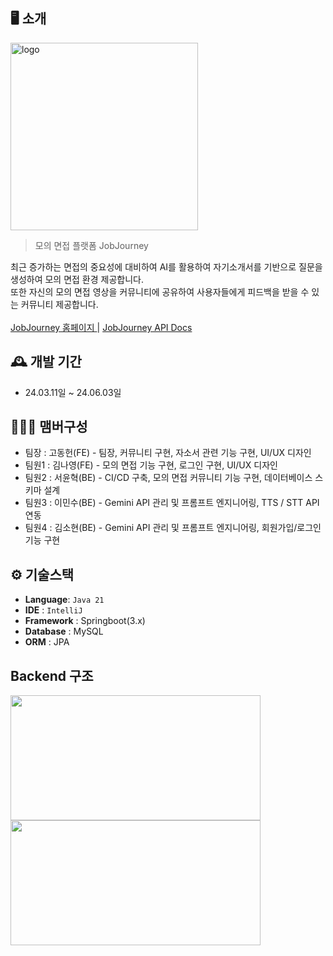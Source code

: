 ## 🖥️ 소개

<img width="300" alt="logo" src="https://github.com/among-neighbors/AN-backend/assets/64251594/aacc3b52-0422-441d-bb54-979c77eb54a0">

> 모의 면접 플랫폼 JobJourney

최근 증가하는 면접의 중요성에 대비하여 AI를 활용하여 자기소개서를 기반으로 질문을 생성하여 모의 면접 환경 제공합니다. <br>
또한 자신의 모의 면접 영상을 커뮤니티에 공유하여 사용자들에게 피드백을 받을 수 있는 커뮤니티 제공합니다. <br><br>
[JobJourney 홈페이지 ](https://jobjourney.online) | [JobJourney API Docs ](http://ec2-3-39-165-26.ap-northeast-2.compute.amazonaws.com:8080/swagger-ui.html)

## 🕰️ 개발 기간
* 24.03.11일 ~ 24.06.03일

## 🧑‍🤝‍🧑 맴버구성
 - 팀장  : 고동헌(FE) - 팀장, 커뮤니티 구현, 자소서 관련 기능 구현, UI/UX 디자인
 - 팀원1 : 김나영(FE) - 모의 면접 기능 구현, 로그인 구현, UI/UX 디자인
 - 팀원2 : 서윤혁(BE) - CI/CD 구축, 모의 면접 커뮤니티 기능 구현, 데이터베이스 스키마 설계
 - 팀원3 : 이민수(BE) - Gemini API 관리 및 프롬프트 엔지니어링, TTS / STT API 연동
 - 팀원4 : 김소현(BE) - Gemini API 관리 및 프롬프트 엔지니어링, 회원가입/로그인 기능 구현

## ⚙️ 기술스택
- **Language**: `Java 21`
- **IDE** : `IntelliJ`
- **Framework** : Springboot(3.x)
- **Database** : MySQL
- **ORM** : JPA

## Backend 구조
<img src="https://github.com/syh24/interview/assets/64251594/907470a2-ae74-4cb7-b49d-a9281e7f2045" width="400" height="200">
<img src="https://github.com/syh24/interview/assets/64251594/d425ac7c-a94f-4e44-82d4-a006707f8c7d" width="400" height="200">

